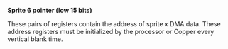 **Sprite 6 pointer (low 15 bits)**

These pairs of registers contain the address of sprite x DMA data. These address registers must be initialized by the processor or Copper every vertical blank time.

